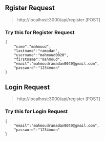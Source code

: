 ## Rgister Request

> http://localhost:3000/api/register      [POST]
### Try this for Register Request 
```
{
    "name":"mahmoud",
    "lastname":"ramadan",
    "username":"mahmoud0020",
    "firstname":"mahmoud",
    "email":"mahmoudramadan0040@gmail.com",
    "password":"1234moon"
}
```

## Login Request 

> http://localhost:3000/api/register      [POST]

### Try this for Login Request 

```
{
    "email":"mahmoudramadan0040@gmail.com",
    "password":"1234moon"
}
